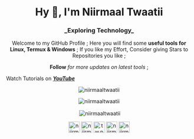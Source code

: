 <h1 align="center">Hy 👋, I'm Niirmaal Twaatii</h1>
<h3 align="center">_Exploring Technology_</h3>
<p align="center">
Welcome to my GitHub Profile ; Here you will find some <b>useful tools for Linux, Termux & Windows</b> ; If you like my Effort, Consider giving Stars to Repositories you like ; 
</p>
<p align="center"><b>Follow</b><i> for more updates on latest tools</i> ;</p>

Watch Tutorials on [**_YouTube_**](https://www.youtube.com/channel/UCAIZm1RkOe4pySifRsn3TNw)


<p align="center"> <img src="https://komarev.com/ghpvc/?username=niirmaaltwaatii" alt="niirmaaltwaatii" /> </p>

<p align="center"><img center="center" src="https://github-readme-stats.vercel.app/api/top-langs/?username=niirmaaltwaatii&layout=compact" alt="niirmaaltwaatii" /></p>

<p align="center">&nbsp;<img align="center" src="https://github-readme-stats.vercel.app/api?username=niirmaaltwaatii&show_icons=true" alt="niirmaaltwaatii" /></p>

<p align="center">
<a href="https://twitter.com/niirmaaltwaatii" target="blank"><img align="center" src="https://cdn.jsdelivr.net/npm/simple-icons@3.0.1/icons/twitter.svg" alt="niirmaaltwaatii" height="30" width="30" /></a>
<a href="https://stackoverflow.com/users/niirmaaltwaatii" target="blank"><img align="center" src="https://cdn.jsdelivr.net/npm/simple-icons@3.0.1/icons/stackoverflow.svg" alt="niirmaaltwaatii" height="30" width="30" /></a>
<a href="https://fb.com/tw.niirmal" target="blank"><img align="center" src="https://cdn.jsdelivr.net/npm/simple-icons@3.0.1/icons/facebook.svg" alt="tw.niirmal" height="30" width="30" /></a>
<a href="https://instagram.com/niirmaaltwaatii" target="blank"><img align="center" src="https://cdn.jsdelivr.net/npm/simple-icons@3.0.1/icons/instagram.svg" alt="niirmaaltwaatii" height="30" width="30" /></a>
<a href="https://www.youtube.com/c/niirmaaltwaatiitwn87" target="blank"><img align="center" src="https://cdn.jsdelivr.net/npm/simple-icons@3.0.1/icons/youtube.svg" alt="niirmaaltwaatiitwn87" height="30" width="30" /></a>
</p>

<!--
**niirmaaltwaatii/niirmaaltwaatii** is a ✨ _special_ ✨ repository because its `README.md` (this file) appears on my GitHub profile.

Here are some ideas to get you started:

- 🔭 I’m currently working on ...
- 🌱 I’m currently learning ...
- 👯 I’m looking to collaborate on ...
- 🤔 I’m looking for help with ...
- 💬 Ask me about ...
- 📫 How to reach me: ...
- 😄 Pronouns: ...
- ⚡ Fun fact: ...
-->
